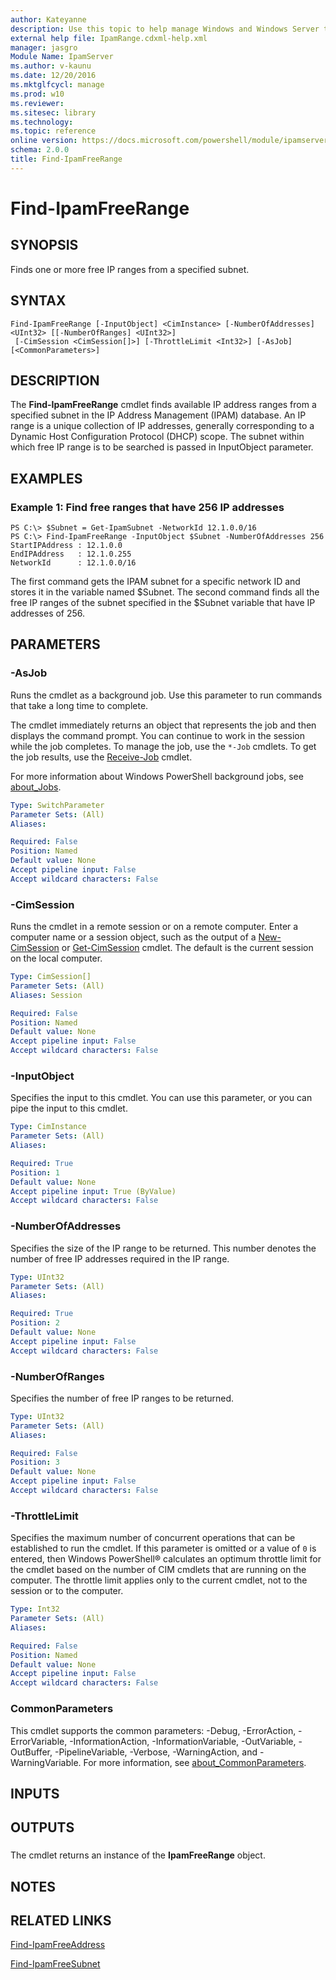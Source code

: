 ```yaml
---
author: Kateyanne
description: Use this topic to help manage Windows and Windows Server technologies with Windows PowerShell.
external help file: IpamRange.cdxml-help.xml
manager: jasgro
Module Name: IpamServer
ms.author: v-kaunu
ms.date: 12/20/2016
ms.mktglfcycl: manage
ms.prod: w10
ms.reviewer: 
ms.sitesec: library
ms.technology: 
ms.topic: reference
online version: https://docs.microsoft.com/powershell/module/ipamserver/find-ipamfreerange?view=windowsserver2016-ps&wt.mc_id=ps-gethelp
schema: 2.0.0
title: Find-IpamFreeRange
---
```


# Find-IpamFreeRange

## SYNOPSIS
Finds one or more free IP ranges from a specified subnet.

## SYNTAX

```
Find-IpamFreeRange [-InputObject] <CimInstance> [-NumberOfAddresses] <UInt32> [[-NumberOfRanges] <UInt32>]
 [-CimSession <CimSession[]>] [-ThrottleLimit <Int32>] [-AsJob] [<CommonParameters>]
```

## DESCRIPTION
The **Find-IpamFreeRange** cmdlet finds available IP address ranges from a specified subnet in the IP Address Management (IPAM) database.
An IP range is a unique collection of IP addresses, generally corresponding to a Dynamic Host Configuration Protocol (DHCP) scope.
The subnet within which free IP range is to be searched is passed in InputObject parameter.

## EXAMPLES

### Example 1: Find free ranges that have 256 IP addresses
```
PS C:\> $Subnet = Get-IpamSubnet -NetworkId 12.1.0.0/16
PS C:\> Find-IpamFreeRange -InputObject $Subnet -NumberOfAddresses 256
StartIPAddress : 12.1.0.0
EndIPAddress   : 12.1.0.255
NetworkId      : 12.1.0.0/16
```

The first command gets the IPAM subnet for a specific network ID and stores it in the variable named $Subnet.
The second command finds all the free IP ranges of the subnet specified in the $Subnet variable that have IP addresses of 256.

## PARAMETERS

### -AsJob
Runs the cmdlet as a background job. Use this parameter to run commands that take a long time to complete. 

The cmdlet immediately returns an object that represents the job and then displays the command prompt. 
You can continue to work in the session while the job completes. 
To manage the job, use the `*-Job` cmdlets. 
To get the job results, use the [Receive-Job](https://go.microsoft.com/fwlink/?LinkID=113372) cmdlet. 

For more information about Windows PowerShell background jobs, see [about_Jobs](https://go.microsoft.com/fwlink/?LinkID=113251).

```yaml
Type: SwitchParameter
Parameter Sets: (All)
Aliases: 

Required: False
Position: Named
Default value: None
Accept pipeline input: False
Accept wildcard characters: False
```

### -CimSession
Runs the cmdlet in a remote session or on a remote computer.
Enter a computer name or a session object, such as the output of a [New-CimSession](https://go.microsoft.com/fwlink/p/?LinkId=227967) or [Get-CimSession](https://go.microsoft.com/fwlink/p/?LinkId=227966) cmdlet.
The default is the current session on the local computer.

```yaml
Type: CimSession[]
Parameter Sets: (All)
Aliases: Session

Required: False
Position: Named
Default value: None
Accept pipeline input: False
Accept wildcard characters: False
```

### -InputObject
Specifies the input to this cmdlet. 
You can use this parameter, or you can pipe the input to this cmdlet.

```yaml
Type: CimInstance
Parameter Sets: (All)
Aliases: 

Required: True
Position: 1
Default value: None
Accept pipeline input: True (ByValue)
Accept wildcard characters: False
```

### -NumberOfAddresses
Specifies the size of the IP range to be returned.
This number denotes the number of free IP addresses required in the IP range.

```yaml
Type: UInt32
Parameter Sets: (All)
Aliases: 

Required: True
Position: 2
Default value: None
Accept pipeline input: False
Accept wildcard characters: False
```

### -NumberOfRanges
Specifies the number of free IP ranges to be returned.

```yaml
Type: UInt32
Parameter Sets: (All)
Aliases: 

Required: False
Position: 3
Default value: None
Accept pipeline input: False
Accept wildcard characters: False
```

### -ThrottleLimit
Specifies the maximum number of concurrent operations that can be established to run the cmdlet.
If this parameter is omitted or a value of `0` is entered, then Windows PowerShell® calculates an optimum throttle limit for the cmdlet based on the number of CIM cmdlets that are running on the computer.
The throttle limit applies only to the current cmdlet, not to the session or to the computer.

```yaml
Type: Int32
Parameter Sets: (All)
Aliases: 

Required: False
Position: Named
Default value: None
Accept pipeline input: False
Accept wildcard characters: False
```

### CommonParameters
This cmdlet supports the common parameters: -Debug, -ErrorAction, -ErrorVariable, -InformationAction, -InformationVariable, -OutVariable, -OutBuffer, -PipelineVariable, -Verbose, -WarningAction, and -WarningVariable. For more information, see [about_CommonParameters](https://go.microsoft.com/fwlink/?LinkID=113216).

## INPUTS

## OUTPUTS

###  
The cmdlet returns an instance of the **IpamFreeRange** object.

## NOTES

## RELATED LINKS

[Find-IpamFreeAddress](./Find-IpamFreeAddress.md)

[Find-IpamFreeSubnet](./Find-IpamFreeSubnet.md)

